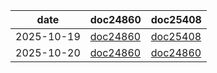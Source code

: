 
| date | doc24860 |doc25408|
|---|---|---|
|2025-10-19|[doc24860](https://web.enoria.app/tools/documentspdf/?m=666599,684676,623120,667054&cel=6970,6990,6970,6990&ac=87737&titredoc=&doc=24860&orientation=landscape&preview=pdf&format=a4)|[doc25408](https://web.enoria.app/tools/documentspdf/?m=666599,684676,623120,667054&cel=6970,6990,6970,6990&ac=87737&titredoc=&doc=25408&orientation=portrait&preview=html&format=a4)|
|2025-10-20|[doc24860](https://web.enoria.app/tools/documentspdf/?m=667094,639274&cel=&ac=&titredoc=&doc=24860&orientation=landscape&preview=pdf&format=a4)|[doc24860](https://web.enoria.app/tools/documentspdf/?m=667094,639274&cel=&ac=&titredoc=&doc=25408&orientation=landscape&preview=pdf&format=a4)|
